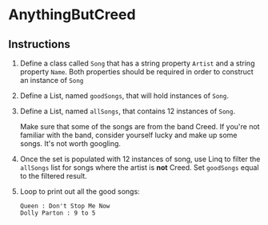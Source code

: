 # AnythingButCreed

## Instructions

1. Define a class called `Song` that has a string property `Artist` and a string property `Name`. Both properties should be required in order to construct an instance of `Song`
2. Define a List, named `goodSongs`, that will hold instances of `Song`.
3. Define a List, named `allSongs`, that contains 12 instances of `Song`.

    Make sure that some of the songs are from the band Creed. If you're not familiar with the band, consider yourself lucky and make up some songs. It's not worth googling.

4. Once the set is populated with 12 instances of song, use Linq to filter the `allSongs` list for songs where the artist is **not** Creed. Set `goodSongs` equal to the filtered result.
5. Loop to print out all the good songs:

    ```
    Queen : Don't Stop Me Now
    Dolly Parton : 9 to 5
    ```
